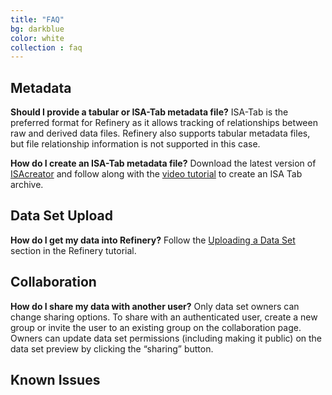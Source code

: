 ```yaml
---
title: "FAQ"
bg: darkblue
color: white
collection : faq
---
```


## Metadata

__Should I provide a tabular or ISA-Tab metadata file?__
  ISA-Tab is the preferred format for Refinery as it allows tracking of relationships between raw and derived data files. Refinery also supports tabular metadata files, but file relationship information is not supported in this case.

__How do I create an ISA-Tab metadata file?__
  Download the latest version of [ISAcreator][isa-creator-releases] and follow along with the [video tutorial][isa-creator-video] to create an ISA Tab archive.

## Data Set Upload

__How do I get my data into Refinery?__
  Follow the [Uploading a Data Set][data-set-upload] section in the Refinery tutorial.

## Collaboration

__How do I share my data with another user?__
  Only data set owners can change sharing options. To share
  with an authenticated user, create a new group or invite the user to an
  existing group on the collaboration page. Owners can update data set permissions (including making it public)
  on the data set preview by clicking the “sharing” button.

## Known Issues

[isa-creator-releases]: https://github.com/ISA-tools/ISAcreator/releases
[isa-creator-video]: https://www.youtube.com/watch?v=abIEtSUrJNY
[data-set-upload]: ../_tutorial/01_tutorial.md#2-uploading-a-data-set
